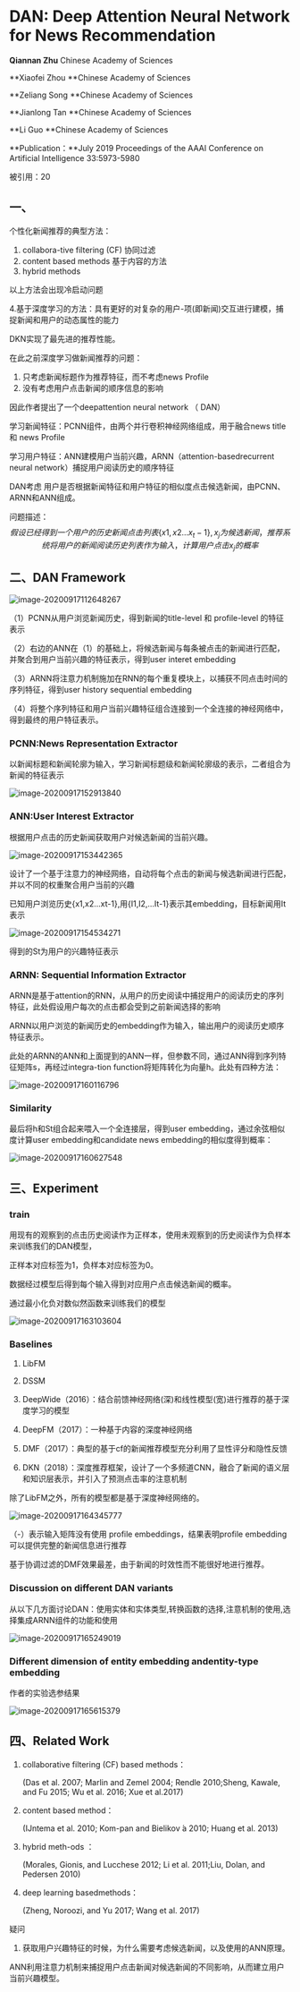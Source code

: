 # DAN: Deep Attention Neural Network for News Recommendation

**Qiannan Zhu** Chinese Academy of Sciences

**Xiaofei Zhou **Chinese Academy of Sciences

**Zeliang Song **Chinese Academy of Sciences

**Jianlong Tan **Chinese Academy of Sciences

**Li Guo **Chinese Academy of Sciences

**Publication：**July 2019 Proceedings of the AAAI Conference on Artificial Intelligence 33:5973-5980

被引用：20

## 一、

个性化新闻推荐的典型方法：

1. collabora-tive  filtering  (CF)  协同过滤
2. content  based  methods 基于内容的方法
3. hybrid methods

以上方法会出现冷启动问题

4.基于深度学习的方法：具有更好的对复杂的用户-项(即新闻)交互进行建模，捕捉新闻和用户的动态属性的能力

DKN实现了最先进的推荐性能。



在此之前深度学习做新闻推荐的问题：

1. 只考虑新闻标题作为推荐特征，而不考虑news Profile
2. 没有考虑用户点击新闻的顺序信息的影响



因此作者提出了一个deepattention  neural  network （ DAN）

学习新闻特征：PCNN组件，由两个并行卷积神经网络组成，用于融合news title 和 news Profile

学习用户特征：ANN建模用户当前兴趣，ARNN（attention-basedrecurrent neural network）捕捉用户阅读历史的顺序特征

DAN考虑 用户是否根据新闻特征和用户特征的相似度点击候选新闻，由PCNN、ARNN和ANN组成。



问题描述：
$$
假设已经得到一个用户的历史新闻点击列表\lbrace{x1,x2...x_t-1}\rbrace,x_j为候选新闻，推荐系统将用户的新闻阅读历史列表作为输入，计算用户点击x_j的概率
$$

## 二、DAN Framework

![image-20200917112648267](https://i.loli.net/2020/10/21/64NTfo8PBkiGKby.png)

（1）PCNN从用户浏览新闻历史，得到新闻的title-level 和 profile-level 的特征表示

（2）右边的ANN在（1）的基础上，将候选新闻与每条被点击的新闻进行匹配，并聚合到用户当前兴趣的特征表示，得到user interet embedding

（3）ARNN将注意力机制施加在RNN的每个重复模块上，以捕获不同点击时间的序列特征，得到user history sequential embedding

（4）将整个序列特征和用户当前兴趣特征组合连接到一个全连接的神经网络中，得到最终的用户特征表示。





### PCNN:News Representation Extractor

以新闻标题和新闻轮廓为输入，学习新闻标题级和新闻轮廓级的表示，二者组合为新闻的特征表示

![image-20200917152913840](https://i.loli.net/2020/09/17/37Ud5pHANGmQfqE.png)



### ANN:User Interest Extractor

根据用户点击的历史新闻获取用户对候选新闻的当前兴趣。

![image-20200917153442365](https://i.loli.net/2020/10/23/jFTADGcEyunlJqO.png)

设计了一个基于注意力的神经网络，自动将每个点击的新闻与候选新闻进行匹配，并以不同的权重聚合用户当前的兴趣

已知用户浏览历史{x1,x2...xt-1},用{I1,I2,...It-1}表示其embedding，目标新闻用It表示

![image-20200917154534271](https://i.loli.net/2020/09/17/9cmUiv7IypxXT2N.png)

得到的St为用户的兴趣特征表示

### ARNN: Sequential Information Extractor

ARNN是基于attention的RNN，从用户的历史阅读中捕捉用户的阅读历史的序列特征，此处假设用户每次的点击都会受到之前新闻选择的影响

ARNN以用户浏览的新闻历史的embedding作为输入，输出用户的阅读历史顺序特征表示。

此处的ARNN的ANN和上面提到的ANN一样，但参数不同，通过ANN得到序列特征矩阵s，再经过integra-tion function将矩阵转化为向量h。此处有四种方法：

![image-20200917160116796](https://i.loli.net/2020/10/23/JCUW9NLGEvMm8lc.png)

### Similarity

最后将h和St组合起来喂入一个全连接层，得到user embedding，通过余弦相似度计算user embedding和candidate news embedding的相似度得到概率：

![image-20200917160627548](https://i.loli.net/2020/10/23/O7t3bKZsgcXp5u6.png)

## 三、Experiment

### train

用现有的观察到的点击历史阅读作为正样本，使用未观察到的历史阅读作为负样本来训练我们的DAN模型，

正样本对应标签为1，负样本对应标签为0。

数据经过模型后得到每个输入得到对应用户点击候选新闻的概率。

通过最小化负对数似然函数来训练我们的模型

![image-20200917163103604](https://i.loli.net/2020/09/17/WbyUOfXGZrigeYN.png)

### Baselines

1. LibFM 

2. DSSM
3. DeepWide（2016）：结合前馈神经网络(深)和线性模型(宽)进行推荐的基于深度学习的模型
4. DeepFM（2017）：一种基于内容的深度神经网络
5. DMF（2017）：典型的基于cf的新闻推荐模型充分利用了显性评分和隐性反馈
6. DKN（2018）：深度推荐框架，设计了一个多频道CNN，融合了新闻的语义层和知识层表示，并引入了预测点击率的注意机制

除了LibFM之外，所有的模型都是基于深度神经网络的。



![image-20200917164345777](https://i.loli.net/2020/10/21/8x7fIc6TLCApsGn.png)

（-）表示输入矩阵没有使用 profile embeddings，结果表明profile embedding可以提供完整的新闻信息进行推荐

基于协调过滤的DMF效果最差，由于新闻的时效性而不能很好地进行推荐。

### Discussion on different DAN variants

从以下几方面讨论DAN：使用实体和实体类型,转换函数的选择,注意机制的使用,选择集成ARNN组件的功能和使用

![image-20200917165249019](https://i.loli.net/2020/09/17/gcrzx1Rp2aF3h8j.png)

### Different dimension of entity embedding andentity-type embedding

作者的实验选参结果

![image-20200917165615379](https://i.loli.net/2020/09/17/FIpd3oeuiM4cv2L.png)

## 四、Related Work

1. collaborative filtering (CF) based methods：

   (Das et al. 2007; Marlin and Zemel 2004; Rendle 2010;Sheng,  Kawale,  and  Fu  2015;  Wu  et  al.  2016;  Xue  et  al.2017)

2. content based method：

    (IJntema et al. 2010; Kom-pan and Bielikov ́a 2010; Huang et al. 2013)

3. hybrid meth-ods ：

    (Morales,  Gionis,  and  Lucchese  2012;  Li  et  al.  2011;Liu,  Dolan,  and  Pedersen  2010)  

4. deep  learning  basedmethods：

    (Zheng, Noroozi, and Yu 2017; Wang et al. 2017)



疑问

1. 获取用户兴趣特征的时候，为什么需要考虑候选新闻，以及使用的ANN原理。

ANN利用注意力机制来捕捉用户点击新闻对候选新闻的不同影响，从而建立用户当前兴趣模型。

